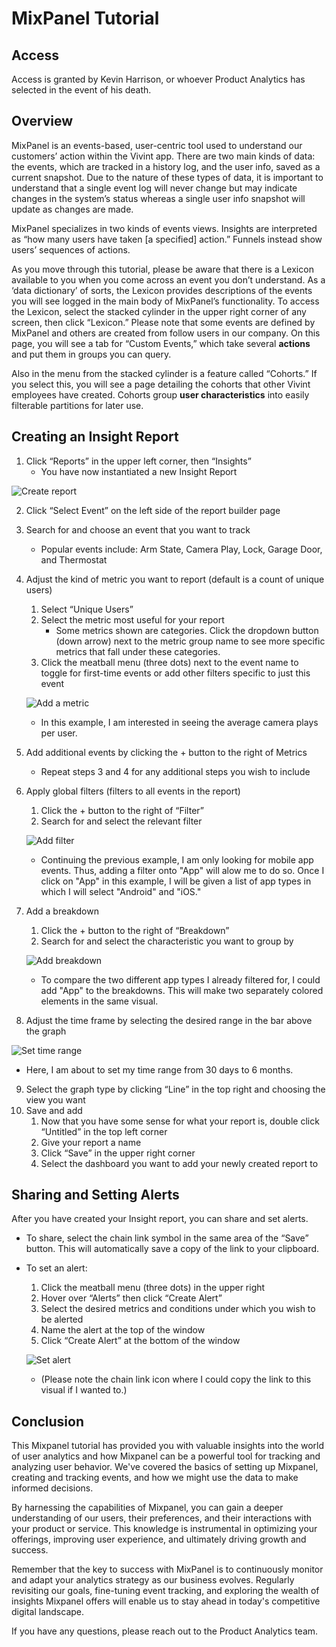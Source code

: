 # MixPanel Tutorial

## Access

Access is granted by Kevin Harrison, or whoever Product Analytics has selected in the event of his death. 

## Overview

MixPanel is an events-based, user-centric tool used to understand our customers’ action within the Vivint app. There are two main kinds of data: the events, which are tracked in a history log, and the user info, saved as a current snapshot. Due to the nature of these types of data, it is important to understand that a single event log will never change but may indicate changes in the system’s status whereas a single user info snapshot will update as changes are made.

MixPanel specializes in two kinds of events views. Insights are interpreted as “how many users have taken [a specified] action.” Funnels instead show users’ sequences of actions. 

As you move through this tutorial, please be aware that there is a Lexicon available to you when you come across an event you don’t understand. As a ‘data dictionary’ of sorts, the Lexicon provides descriptions of the events you will see logged in the main body of MixPanel’s functionality. To access the Lexicon, select the stacked cylinder in the upper right corner of any screen, then click “Lexicon.” Please note that some events are defined by MixPanel and others are created from follow users in our company. On this page, you will see a tab for “Custom Events,” which take several **actions** and put them in groups you can query.

Also in the menu from the stacked cylinder is a feature called “Cohorts.” If you select this, you will see a page detailing the cohorts that other Vivint employees have created. Cohorts group **user characteristics** into easily filterable partitions for later use.

## Creating an Insight Report

1. Click “Reports” in the upper left corner, then “Insights”
    * You have now instantiated a new Insight Report

![Create report](/MixPanel_tutorial/assets/img/mixpanel_create_report.png)

2. Click “Select Event” on the left side of the report builder page
3. Search for and choose an event that you want to track
    * Popular events include: Arm State, Camera Play, Lock, Garage Door, and Thermostat
4. Adjust the kind of metric you want to report (default is a count of unique users)
    1. Select “Unique Users”
    1. Select the metric most useful for your report
       * Some metrics shown are categories. Click the dropdown button (down arrow) next to the metric group name to see more specific metrics that fall under these categories.
    1. Click the meatball menu (three dots) next to the event name to toggle for first-time events or add other filters specific to just this event
    
    ![Add a metric](/MixPanel_tutorial/assets/img/mixpanel_add_metric.png)
    
    * In this example, I am interested in seeing  the average camera plays per user.
5. Add additional events by clicking the + button to the right of Metrics
   * Repeat steps 3 and 4 for any additional steps you wish to include
6. Apply global filters (filters to all events in the report)
    1. Click the + button to the right of “Filter”
    1. Search for and select the relevant filter
    
    ![Add filter](/MixPanel_tutorial/assets/img/mixpanel_filter.png)
    
    * Continuing the previous example, I am only looking for mobile app events. Thus, adding a filter onto "App" will alow me to do so. Once I click on "App" in this example, I will be given a list of app types in which I will select "Android" and "iOS."
7. Add a breakdown
    1. Click the + button to the right of “Breakdown”
    1. Search for and select the characteristic you want to group by
    
    ![Add breakdown](/MixPanel_tutorial/assets/img/mixpanel_breakdown.png)
    
    * To compare the two different app types I already filtered for, I could add "App" to the breakdowns. This will make two separately colored elements in the same visual.
8. Adjust the time frame by selecting the desired range in the bar above the graph

![Set time range](/MixPanel_tutorial/assets/img/mixpanel_time_range.png)

* Here, I am about to set my time range from 30 days to 6 months.
9. Select the graph type by clicking “Line” in the top right and choosing the view you want
10. Save and add
    1. Now that you have some sense for what your report is, double click “Untitled” in the top left corner
    1. Give your report a name
    1. Click “Save” in the upper right corner
    1. Select the dashboard you want to add your newly created report to

## Sharing and Setting Alerts

After you have created your Insight report, you can share and set alerts.
- To share, select the chain link symbol in the same area of the “Save” button. This will automatically save a copy of the link to your clipboard.
- To set an alert:
    1. Click the meatball menu (three dots) in the upper right
    2. Hover over “Alerts” then click “Create Alert”
    3. Select the desired metrics and conditions under which you wish to be alerted
    4. Name the alert at the top of the window
    5. Click “Create Alert” at the bottom of the window
    
    ![Set alert](/MixPanel_tutorial/assets/img/mixpanel_share_alert.png)
    
    * (Please note the chain link icon where I could copy the link to this visual if I wanted to.)

## Conclusion

This Mixpanel tutorial has provided you with valuable insights into the world of user analytics and how Mixpanel can be a powerful tool for tracking and analyzing user behavior. We've covered the basics of setting up Mixpanel, creating and tracking events, and how we might use the data to make informed decisions.

By harnessing the capabilities of Mixpanel, you can gain a deeper understanding of our users, their preferences, and their interactions with your product or service. This knowledge is instrumental in optimizing your offerings, improving user experience, and ultimately driving growth and success.

Remember that the key to success with MixPanel is to continuously monitor and adapt your analytics strategy as our business evolves. Regularly revisiting our goals, fine-tuning event tracking, and exploring the wealth of insights Mixpanel offers will enable us to stay ahead in today's competitive digital landscape.

If you have any questions, please reach out to the Product Analytics team.
